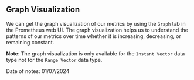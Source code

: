## Graph Visualization

We can get the graph visualization of our metrics by using the `Graph` tab in the Prometheus web UI. The graph visualization helps us to understand the patterns of our metrics over time whether it is increasing, decreasing, or remaining constant.

**Note**: The graph visualization is only available for the `Instant Vector` data type not for the `Range Vector` data type.

Date of notes: 01/07/2024